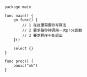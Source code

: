     package main
    
    func main() {
    	go func() {
    		// 1 在这里需要你写算法
    		// 2 要求每秒钟调用一次proc函数
    		// 3 要求程序不能退出
    	}()
    
    	select {}
    }
    
    func proc() {
    	panic("ok")
    }
